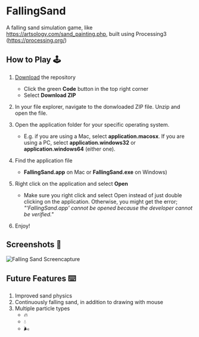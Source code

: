 # FallingSand
A falling sand simulation game, like https://artsology.com/sand_painting.php, built using Processing3 (https://processing.org/)

## How to Play :joystick:	
1. [Download](https://github.com/kalheyn/FallingSand/archive/refs/heads/main.zip) the repository 
    * Click the green **Code** button in the top right corner
    * Select **Download ZIP**
    
2. In your file explorer, navigate to the donwloaded ZIP file. Unzip and open the file.

4. Open the application folder for your specific operating system.
    * E.g. if you are using a Mac, select **application.macosx**. If you are using a PC, select **application.windows32** or **application.windows64** (either one).
    
5. Find the application file
    * **FallingSand.app** on Mac or **FallingSand.exe** on Windows)
    
6. Right click on the application and select **Open**
    * Make sure you right click and select Open instead of just double clicking on the application. Otherwise, you might get the error; *"'FallingSand.app' cannot be opened because the developer cannot be verified."*
    
8. Enjoy!  

## Screenshots :movie_camera:	
![Falling Sand Screencapture](https://github.com/kalheyn/FallingSand/blob/main/falling-sand.gif)

## Future Features :keyboard:	
1. Improved sand physics
2. Continuously falling sand, in addition to drawing with mouse
3. Multiple particle types
    * :fire:	
    * :droplet:
    * :wind_face:
